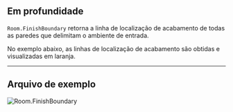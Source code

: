 ## Em profundidade
`Room.FinishBoundary` retorna a linha de localização de acabamento de todas as paredes que delimitam o ambiente de entrada.

No exemplo abaixo, as linhas de localização de acabamento são obtidas e visualizadas em laranja.
___
## Arquivo de exemplo

![Room.FinishBoundary](./Revit.Elements.Room.FinishBoundary_img.jpg)
